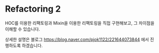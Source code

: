 # Refactoring 2

HOC를 이용한 리팩토링과 Mixin을 이용한 리팩토링을 직접 구현해보고, 그 차이점을 이해할 수 있습니다.

상세한 설명은 블로그 https://blog.naver.com/pjok1122/221644073844 에서 진행하도록 하겠습니다.
